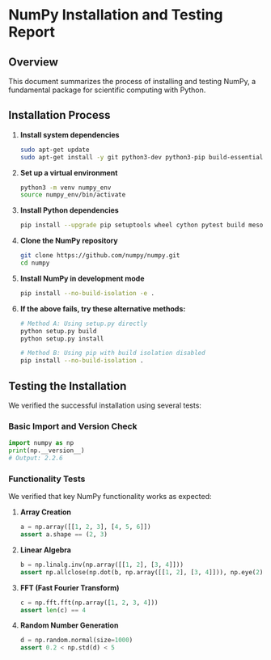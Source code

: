 # NumPy Installation and Testing Report

## Overview
This document summarizes the process of installing and testing NumPy, a fundamental package for scientific computing with Python.

## Installation Process
1. **Install system dependencies**
   ```bash
   sudo apt-get update
   sudo apt-get install -y git python3-dev python3-pip build-essential gcc gfortran libblas-dev liblapack-dev
   ```

2. **Set up a virtual environment**
   ```bash
   python3 -m venv numpy_env
   source numpy_env/bin/activate
   ```

3. **Install Python dependencies**
   ```bash
   pip install --upgrade pip setuptools wheel cython pytest build meson meson-python ninja
   ```

4. **Clone the NumPy repository**
   ```bash
   git clone https://github.com/numpy/numpy.git
   cd numpy
   ```

5. **Install NumPy in development mode**
   ```bash
   pip install --no-build-isolation -e .
   ```

6. **If the above fails, try these alternative methods:**
   ```bash
   # Method A: Using setup.py directly
   python setup.py build
   python setup.py install

   # Method B: Using pip with build isolation disabled
   pip install --no-build-isolation .
   ```
## Testing the Installation

We verified the successful installation using several tests:

### Basic Import and Version Check
```python
import numpy as np
print(np.__version__)
# Output: 2.2.6
```

### Functionality Tests
We verified that key NumPy functionality works as expected:

1. **Array Creation**
   ```python
   a = np.array([[1, 2, 3], [4, 5, 6]])
   assert a.shape == (2, 3)
   ```

2. **Linear Algebra**
   ```python
   b = np.linalg.inv(np.array([[1, 2], [3, 4]]))
   assert np.allclose(np.dot(b, np.array([[1, 2], [3, 4]])), np.eye(2))
   ```

3. **FFT (Fast Fourier Transform)**
   ```python
   c = np.fft.fft(np.array([1, 2, 3, 4]))
   assert len(c) == 4
   ```

4. **Random Number Generation**
   ```python
   d = np.random.normal(size=1000)
   assert 0.2 < np.std(d) < 5
   ```
